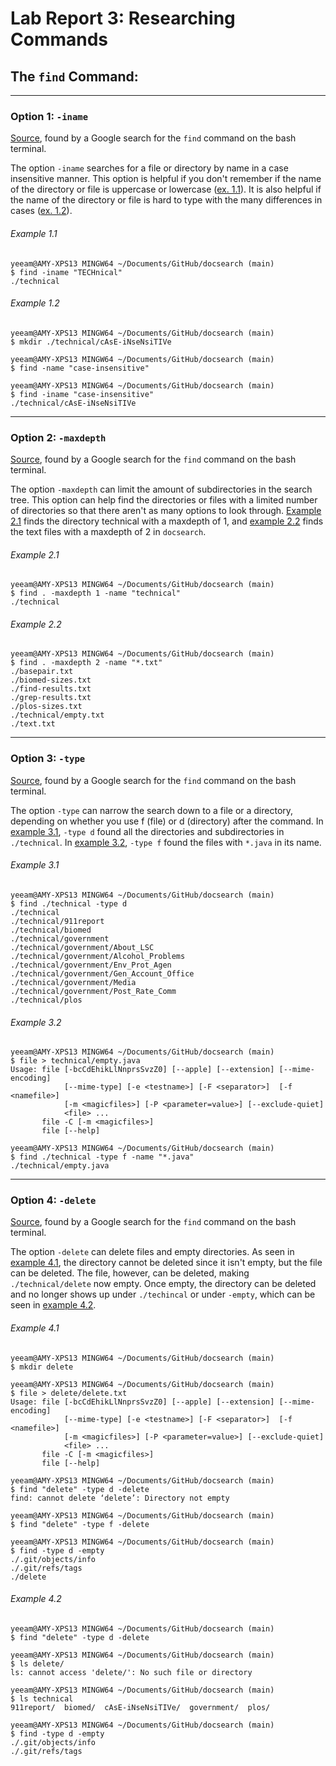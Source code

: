 # Lab Report 3: Researching Commands

## The `find` Command:

---
### Option 1: `-iname`
[Source](https://adamtheautomator.com/bash-find/), found by a Google search for the `find` command on the bash terminal.

The option `-iname` searches for a file or directory by name in a case insensitive manner. This option is helpful if you don't remember if the name of the directory or file is uppercase or lowercase ([ex. 1.1](https://aym-ie.github.io/cse15l-lab-reports/lab3#example-11)). It is also helpful if the name of the directory or file is hard to type with the many differences in cases ([ex. 1.2](https://aym-ie.github.io/cse15l-lab-reports/lab3#example-12)).

###### Example 1.1
```
yeeam@AMY-XPS13 MINGW64 ~/Documents/GitHub/docsearch (main)
$ find -iname "TECHnical"
./technical
```

###### Example 1.2
```
yeeam@AMY-XPS13 MINGW64 ~/Documents/GitHub/docsearch (main)
$ mkdir ./technical/cAsE-iNseNsiTIVe

yeeam@AMY-XPS13 MINGW64 ~/Documents/GitHub/docsearch (main)
$ find -name "case-insensitive"

yeeam@AMY-XPS13 MINGW64 ~/Documents/GitHub/docsearch (main)
$ find -iname "case-insensitive"
./technical/cAsE-iNseNsiTIVe
```

---
### Option 2: `-maxdepth`
[Source](https://adamtheautomator.com/bash-find/), found by a Google search for the `find` command on the bash terminal.

The option `-maxdepth` can limit the amount of subdirectories in the search tree. This option can help find the directories or files with a limited number of directories so that there aren't as many options to look through. [Example 2.1](https://aym-ie.github.io/cse15l-lab-reports/lab3#example-21) finds the directory technical with a maxdepth of 1, and [example 2.2](https://aym-ie.github.io/cse15l-lab-reports/lab3#example-22) finds the text files with a maxdepth of 2 in `docsearch`.

###### Example 2.1
```
yeeam@AMY-XPS13 MINGW64 ~/Documents/GitHub/docsearch (main)
$ find . -maxdepth 1 -name "technical"
./technical
```

###### Example 2.2
```
yeeam@AMY-XPS13 MINGW64 ~/Documents/GitHub/docsearch (main)
$ find . -maxdepth 2 -name "*.txt"
./basepair.txt
./biomed-sizes.txt
./find-results.txt
./grep-results.txt
./plos-sizes.txt
./technical/empty.txt
./text.txt
```

---
### Option 3: `-type`
[Source](https://adamtheautomator.com/bash-find/), found by a Google search for the `find` command on the bash terminal.

The option `-type` can narrow the search down to a file or a directory, depending on whether you use f (file) or d (directory) after the command. In [example 3.1](https://aym-ie.github.io/cse15l-lab-reports/lab3#example-31), `-type d` found all the directories and subdirectories in `./technical`. In [example 3.2](https://aym-ie.github.io/cse15l-lab-reports/lab3#example-32), `-type f` found the files with `*.java` in its name.

###### Example 3.1
```
yeeam@AMY-XPS13 MINGW64 ~/Documents/GitHub/docsearch (main)
$ find ./technical -type d
./technical
./technical/911report
./technical/biomed
./technical/government
./technical/government/About_LSC
./technical/government/Alcohol_Problems
./technical/government/Env_Prot_Agen
./technical/government/Gen_Account_Office
./technical/government/Media
./technical/government/Post_Rate_Comm
./technical/plos
```

###### Example 3.2
```
yeeam@AMY-XPS13 MINGW64 ~/Documents/GitHub/docsearch (main)
$ file > technical/empty.java
Usage: file [-bcCdEhikLlNnprsSvzZ0] [--apple] [--extension] [--mime-encoding]
            [--mime-type] [-e <testname>] [-F <separator>]  [-f <namefile>]
            [-m <magicfiles>] [-P <parameter=value>] [--exclude-quiet]
            <file> ...
       file -C [-m <magicfiles>]
       file [--help]

yeeam@AMY-XPS13 MINGW64 ~/Documents/GitHub/docsearch (main)
$ find ./technical -type f -name "*.java"
./technical/empty.java
```

---
### Option 4: `-delete`
[Source](https://adamtheautomator.com/bash-find/), found by a Google search for the `find` command on the bash terminal.

The option `-delete` can delete files and empty directories. As seen in [example 4.1](https://aym-ie.github.io/cse15l-lab-reports/lab3#example-41), the directory cannot be deleted since it isn't empty, but the file can be deleted. The file, however, can be deleted, making `./technical/delete` now empty. Once empty, the directory can be deleted and no longer shows up under `./techincal` or under `-empty`, which can be seen in [example 4.2](https://aym-ie.github.io/cse15l-lab-reports/lab3#example-42).

###### Example 4.1
```
yeeam@AMY-XPS13 MINGW64 ~/Documents/GitHub/docsearch (main)
$ mkdir delete

yeeam@AMY-XPS13 MINGW64 ~/Documents/GitHub/docsearch (main)
$ file > delete/delete.txt
Usage: file [-bcCdEhikLlNnprsSvzZ0] [--apple] [--extension] [--mime-encoding]
            [--mime-type] [-e <testname>] [-F <separator>]  [-f <namefile>]
            [-m <magicfiles>] [-P <parameter=value>] [--exclude-quiet]
            <file> ...
       file -C [-m <magicfiles>]
       file [--help]

yeeam@AMY-XPS13 MINGW64 ~/Documents/GitHub/docsearch (main)
$ find "delete" -type d -delete
find: cannot delete ‘delete’: Directory not empty

yeeam@AMY-XPS13 MINGW64 ~/Documents/GitHub/docsearch (main)
$ find "delete" -type f -delete

yeeam@AMY-XPS13 MINGW64 ~/Documents/GitHub/docsearch (main)
$ find -type d -empty
./.git/objects/info
./.git/refs/tags
./delete
```

###### Example 4.2
```
yeeam@AMY-XPS13 MINGW64 ~/Documents/GitHub/docsearch (main)
$ find "delete" -type d -delete

yeeam@AMY-XPS13 MINGW64 ~/Documents/GitHub/docsearch (main)
$ ls delete/
ls: cannot access 'delete/': No such file or directory

yeeam@AMY-XPS13 MINGW64 ~/Documents/GitHub/docsearch (main)
$ ls technical
911report/  biomed/  cAsE-iNseNsiTIVe/  government/  plos/

yeeam@AMY-XPS13 MINGW64 ~/Documents/GitHub/docsearch (main)
$ find -type d -empty
./.git/objects/info
./.git/refs/tags
```
